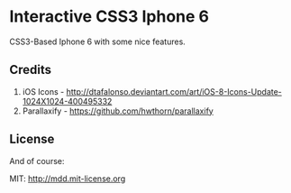 # Interactive CSS3 Iphone 6

CSS3-Based Iphone 6 with some nice features.

## Credits

1. iOS Icons - http://dtafalonso.deviantart.com/art/iOS-8-Icons-Update-1024X1024-400495332
2. Parallaxify - https://github.com/hwthorn/parallaxify

## License

And of course:

MIT: http://mdd.mit-license.org
